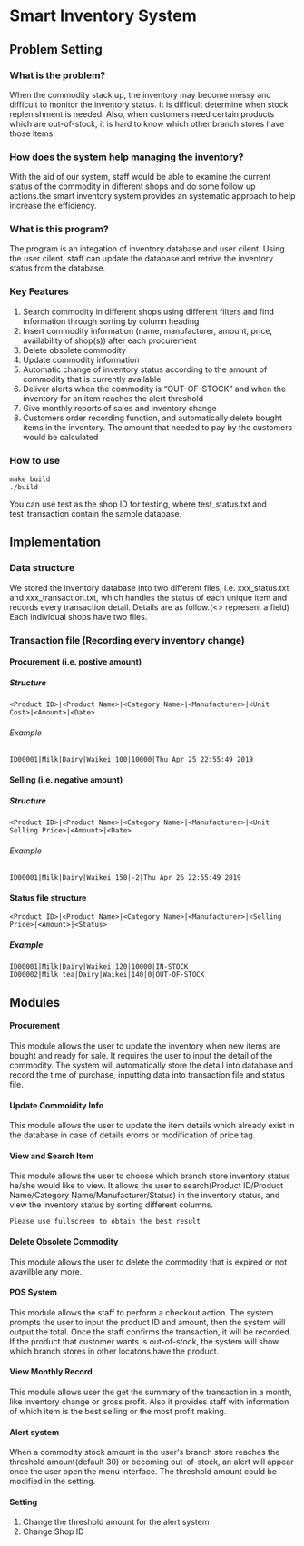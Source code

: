 # Smart Inventory System

## Problem Setting

### What is the problem?
When the commodity stack up, the inventory may become messy and difficult to monitor the inventory status. It is difficult determine when stock replenishment is needed. Also, when customers need certain products which are out-of-stock, it is hard to know which other branch stores have those items.

### How does the system help managing the inventory?
With the aid of our system, staff would be able to examine the current status of the commodity in different shops and do some follow up actions.the smart inventory system provides an systematic approach to help increase the efficiency.

### What is this program?
The program is an integation of inventory database and user cilent. Using the user cilent, staff can update the database and retrive the inventory status from the database.

### Key Features
1. Search commodity in different shops using different filters and find information through sorting by column heading
2. Insert commodity information (name, manufacturer, amount, price, availability of shop(s)) after each
procurement
3. Delete obsolete commodity
4. Update commodity information
5. Automatic change of inventory status according to the amount of commodity that is currently available
6. Deliver alerts when the commodity is “OUT-OF-STOCK” and when the inventory for an item reaches the alert threshold
7. Give monthly reports of sales and inventory change
8. Customers order recording function, and automatically delete bought items in the inventory. The amount that needed to pay by the customers would be calculated

### How to use

```
make build
./build
```
You can use test as the shop ID for testing, where test_status.txt and test_transaction contain the sample database.

## Implementation

### Data structure

We stored the inventory database into two different files, i.e. xxx_status.txt and xxx_transaction.txt, which handles the status of each unique item and records every transaction detail. Details are as follow.(<> represent a field)
Each individual shops have two files.

### Transaction file (Recording every inventory change)
#### Procurement (i.e. postive amount)
##### Structure
````
<Product ID>|<Product Name>|<Category Name>|<Manufacturer>|<Unit Cost>|<Amount>|<Date> 
````
###### Example 
````
ID00001|Milk|Dairy|Waikei|100|10000|Thu Apr 25 22:55:49 2019
````
#### Selling (i.e. negative amount)
##### Structure
````
<Product ID>|<Product Name>|<Category Name>|<Manufacturer>|<Unit Selling Price>|<Amount>|<Date> 
````
###### Example 
````
ID00001|Milk|Dairy|Waikei|150|-2|Thu Apr 26 22:55:49 2019
````
#### Status file structure
````
<Product ID>|<Product Name>|<Category Name>|<Manufacturer>|<Selling Price>|<Amount>|<Status>
````
##### Example
````
ID00001|Milk|Dairy|Waikei|120|10000|IN-STOCK
ID00002|Milk tea|Dairy|Waikei|140|0|OUT-OF-STOCK
````

## Modules

#### Procurement 
This module allows the user to update the inventory when new items are bought and ready for sale. 
It requires the user to input the detail of the commodity.
The system will automatically store the detail into database and record the time of purchase, inputting data into transaction file and status file.

#### Update Commoidity Info
This module allows the user to update the item details which already exist in the database in case of details erorrs or modification of price tag.


#### View and Search Item
This module allows the user to choose which branch store inventory status he/she would like to view.
It allows the user to search(Product ID/Product Name/Category Name/Manufacturer/Status) in the inventory status, and view the inventory status by sorting different columns.
````
Please use fullscreen to obtain the best result
````

#### Delete Obsolete Commodity
This module allows the user to delete the commodity that is expired or not avavilble any more.

#### POS System
This module allows the staff to perform a checkout action. 
The system prompts the user to input the product ID and amount, then the system will output the total.
Once the staff confirms the transaction, it will be recorded.
If the product that customer wants is out-of-stock, the system will show which branch stores in other locatons have the product.

#### View Monthly Record
This module allows user the get the summary of the transaction in a month, like inventory change or gross profit.
Also it provides staff with information of which item is the best selling or the most profit making.

#### Alert system
When a commodity stock amount in the user's branch store reaches the threshold amount(default 30) or becoming out-of-stock, an alert will appear once the user open the menu interface. The threshold amount could be modified in the setting.

#### Setting
1. Change the threshold amount for the alert system
2. Change Shop ID
